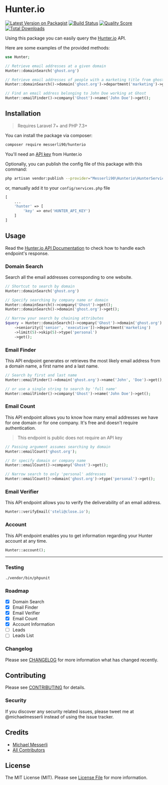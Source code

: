 # Hunter.io

[![Latest Version on Packagist](https://img.shields.io/packagist/v/messerli90/hunterio.svg?style=flat-square)](https://packagist.org/packages/messerli90/hunterio)
[![Build Status](https://img.shields.io/travis/messerli90/hunterio/main.svg?style=flat-square)](https://travis-ci.org/messerli90/hunterio)
[![Quality Score](https://img.shields.io/scrutinizer/g/messerli90/hunterio.svg?style=flat-square)](https://scrutinizer-ci.com/g/messerli90/hunterio)
[![Total Downloads](https://img.shields.io/packagist/dt/messerli90/hunterio.svg?style=flat-square)](https://packagist.org/packages/messerli90/hunterio)

Using this package you can easily query the [Hunter.io](https://hunter.io/) API.

Here are some examples of the provided methods:

```php
use Hunter;

// Retrieve email addresses at a given domain
Hunter::domainSearch('ghost.org')

// Retrieve email addresses of people with a marketing title from ghost.org
Hunter::domainSearch()->domain('ghost.org')->department('marketing')->get();

// Find an email address belonging to John Doe working at Ghost
Hunter::emailFinder()->company('Ghost')->name('John Doe')->get();
```

## Installation

> Requires Laravel 7+ and PHP 7.3+

You can install the package via composer:

```bash
composer require messerli90/hunterio
```

You'll need an [API key](https://hunter.io/api) from Hunter.io

Optionally, you can publish the config file of this package with this command:

```bash
php artisan vendor:publish --provider="Messerli90\Hunterio\HunterServiceProvider"
```

or, manually add it to your `config/services.php` file

```php
[
    ...
    'hunter' => [
        'key' => env('HUNTER_API_KEY')
    ]
]
```

## Usage

Read the [Hunter.io API Documentation](https://hunter.io/api-documentation/v2) to check how to handle each endpoint's response.

### Domain Search

Search all the email addresses corresponding to one website.

```php
// Shortcut to search by domain
Hunter::domainSearch('ghost.org')

// Specify searching by company name or domain
Hunter::domainSearch()->company('Ghost')->get();
Hunter::domainSearch()->domain('ghost.org')->get();

// Narrow your search by chaining attributes
$query = Hunter::domainSearch()->company('Ghost')->domain('ghost.org')
    ->seniority(['senior', 'executive'])->department('marketing')
    ->limit(5)->skip(5)->type('personal')
    ->get();
```

### Email Finder

This API endpoint generates or retrieves the most likely email address from a domain name, a first name and a last name.

```php
// Search by first and last name
Hunter::emailFinder()->domain('ghost.org')->name('John', 'Doe')->get();

// or use a single string to search by 'full name'
Hunter::emailFinder()->company('Ghost')->name('John Doe')->get();
```

### Email Count

This API endpoint allows you to know how many email addresses we have for one domain or for one company. It's free and doesn't require authentication.

> This endpoint is public does not require an API key

```php
// Passing argument assumes searching by domain
Hunter::emailCount('ghost.org');

// Or specify domain or company name
Hunter::emailCount()->company('Ghost')->get();

// Narrow search to only 'personal' addresses
Hunter::emailCount()->domain('ghost.org')->type('personal')->get();
```

### Email Verifier

This API endpoint allows you to verify the deliverability of an email address.

```php
Hunter::verifyEmail('steli@close.io');
```

### Account

This API endpoint enables you to get information regarding your Hunter account at any time.

```php
Hunter::account();
```

---

### Testing

```bash
./vendor/bin/phpunit
```

### Roadmap

-   [x] Domain Search
-   [x] Email Finder
-   [x] Email Verifier
-   [x] Email Count
-   [x] Account Information
-   [ ] Leads
-   [ ] Leads List

### Changelog

Please see [CHANGELOG](CHANGELOG.md) for more information what has changed recently.

## Contributing

Please see [CONTRIBUTING](CONTRIBUTING.md) for details.

### Security

If you discover any security related issues, please tweet me at @michaelmesserli instead of using the issue tracker.

## Credits

-   [Michael Messerli](https://github.com/messerli90)
-   [All Contributors](../../contributors)

## License

The MIT License (MIT). Please see [License File](LICENSE.md) for more information.
